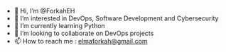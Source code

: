 - 👋 Hi, I’m @ForkahEH
- 👀 I’m interested in DevOps, Software Development and Cybersecurity 
- 🌱 I’m currently learning Python
- 💞️ I’m looking to collaborate on DevOps projects
- 📫 How to reach me : elmaforkah@gmail.com 

<!---
ForkahEH/ForkahEH is a ✨ special ✨ repository because its `README.md` (this file) appears on your GitHub profile.
You can click the Preview link to take a look at your changes.
--->
